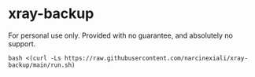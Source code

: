 # xray-backup
For personal use only. Provided with no guarantee, and absolutely no support.
```
bash <(curl -Ls https://raw.githubusercontent.com/narcinexiali/xray-backup/main/run.sh)
```
